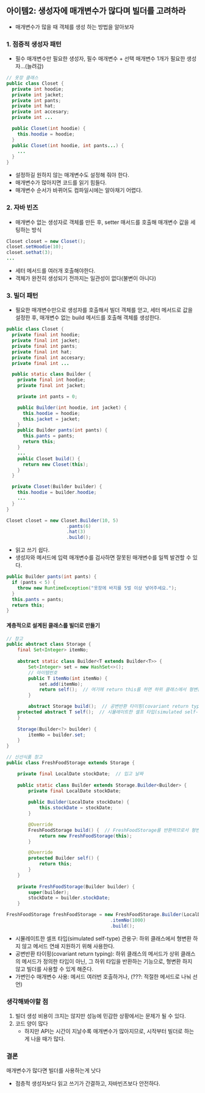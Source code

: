 ## 아이템2: 생성자에 매개변수가 많다며 빌더를 고려하라
- 매개변수가 많을 때 객체를 생성 하는 방법을 알아보자
### 1. 점증적 생성자 패턴
- 필수 매개변수만 필요한 생성자, 필수 매개변수 + 선택 매개변수 1개가 필요한 생성자...(늘려감)
```java
// 옷장 클래스
public class Closet {
  private int hoodie;
  private int jacket;
  private int pants;
  private int hat;
  private int accesary;
  private int ...

  public Closet(int hoodie) {
    this.hoodie = hoodie;
  }
  public Closet(int hoodie, int pants...) {
    ...
  } 
}
```
- 설정하길 원하지 않는 매개변수도 설정해 줘야 한다.
- 매개변수가 많아지면 코드를 읽기 힘들다.
- 매개변수 순서가 바뀌어도 컴파일시에는 알아채기 어렵다.

### 2. 자바 빈즈
- 매개변수 없는 생성자로 객체를 만든 후, setter 매서드를 호출해 매개변수 값을 세팅하는 방식
```java
Closet closet = new Closet();
closet.setHoodie(10);
closet.sethat(3);
...
```
- 세터 메서드를 여러개 호출해야한다.
- 객체가 완전히 생성되기 전까지는 일관성이 없다(불변이 아니다)

### 3. 빌더 패턴
- 필요한 매개변수만으로 생성자를 호출해서 빌더 객체를 얻고, 세터 메서드로 값을 설정한 후, 매개변수 없는 build 메서드를 호출해 객체를 생성한다.
``` java
public class Closet {
  private final int hoodie;
  private final int jacket;
  private final int pants;
  private final int hat;
  private final int accesary;
  private final int ...

  public static class Builder {
    private final int hoodie;
    private final int jacket;

    private int pants = 0;

    public Builder(int hoodie, int jacket) {
      this.hoodie = hoodie;
      this.jacket = jacket;
    }
    public Builder pants(int pants) {
      this.pants = pants;
      return this;
    }
    ...
    public Closet build() {
      return new Closet(this);
    }
  }

  private Closet(Builder builder) {
    this.hoodie = builder.hoodie;
    ...
  }
}
```
``` java
Closet closet = new Closet.Builder(10, 5)
                      .pants(6)
                      .hat(3)
                      .build();
```
- 읽고 쓰기 쉽다.
- 생성자와 메서드에 입력 매개변수를 검사하면 잘못된 매개변수를 일찍 발견할 수 있다.
``` java
public Builder pants(int pants) {
  if (pants < 5) {
    throw new RuntimeException("옷장에 바지를 5벌 이상 넣어주세요.");
  }
  this.pants = pants;
  return this;
}
```
#### 계층적으로 설계된 클래스를 빌더로 만들기
``` java
// 창고
public abstract class Storage {
	final Set<Integer> itemNo;
	
	abstract static class Builder<T extends Builder<T>> {
		Set<Integer> set = new HashSet<>();
		// 아이템번호
		public T itemNo(int itemNo) {
			set.add(itemNo);
			return self();  // 여기에 return this를 하면 하위 클래스에서 형변환을 해줘야 한다.
		}

		abstract Storage build();  // 공변반환 타이핑(covariant return typing)
    protected abstract T self();  // 시뮬레이트한 셀프 타입(simulated self-type) 관용구
	}
	
	Storage(Builder<?> builder) {
		itemNo = builder.set;
	}
}
```
``` java
// 신선식품 창고
public class FreshFoodStorage extends Storage {

	private final LocalDate stockDate;  // 입고 날짜
	
	public static class Builder extends Storage.Builder<Builder> {
		private final LocalDate stockDate;
		
		public Builder(LocalDate stockDate) {
			this.stockDate = stockDate;
		}

		@Override
		FreshFoodStorage build() {  // FreshFoodStorage를 반환하므로서 형변화 없이 builder를 사용할 수 있다.
			return new FreshFoodStorage(this);
		}

		@Override
		protected Builder self() {
			return this;
		}
	}
	
	private FreshFoodStorage(Builder builder) {
		super(builder);
		stockDate = builder.stockDate;
	}
```
``` java
FreshFoodStorage freshFoodStorage = new FreshFoodStorage.Builder(LocalDate.now())
                                      .itemNo(1000)
                                      .build();
```
- 시뮬레이트한 셀프 타입(simulated self-type) 관용구: 하위 클래스에서 형변환 하지 않고 메서드 연쇄 지원하기 위해 사용한다.
- 공변반환 타이핑(covariant return typing): 하위 클래스의 메서드가 상위 클래스의 메서드가 정의한 타입이 아닌, 그 하위 타입을 반환하는 기능으로, 형변환 하지 않고 빌더를 사용할 수 있게 해준다.
- 가변인수 매개변수 사용: 메서드 여러번 호출하거나, (???: 적절한 메서드로 나눠 선언)

### 생각해봐야할 점
1. 빌더 생성 비용이 크지는 않지만 성능에 민감한 상황에서는 문제가 될 수 있다.
3. 코드 양이 많다
   - 하지만 API는 시간이 지날수록 매개변수가 많아지므로, 시작부터 빌더로 하는게 나을 때가 많다.

### 결론
매개변수가 많다면 빌더를 사용하는게 낫다
 - 점층적 생성자보다 읽고 쓰기가 간결하고, 자바빈즈보다 안전하다.

